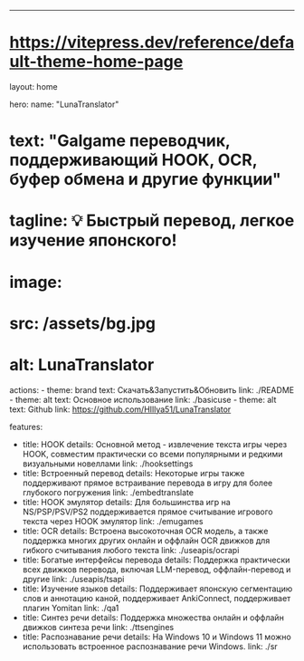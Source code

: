 ---
# https://vitepress.dev/reference/default-theme-home-page
layout: home

hero:
  name: "LunaTranslator"
  # text: "Galgame переводчик, поддерживающий HOOK, OCR, буфер обмена и другие функции"
  # tagline: 💡 Быстрый перевод, легкое изучение японского!
  # image:
  #   src: /assets/bg.jpg
  #   alt: LunaTranslator
  actions:
    - theme: brand
      text: Скачать&Запустить&Обновить
      link: ./README
    - theme: alt
      text: Основное использование
      link: ./basicuse
    - theme: alt
      text: Github
      link: https://github.com/HIllya51/LunaTranslator

features:
  - title: HOOK
    details: Основной метод - извлечение текста игры через HOOK, совместим практически со всеми популярными и редкими визуальными новеллами
    link: ./hooksettings
  - title: Встроенный перевод
    details: Некоторые игры также поддерживают прямое встраивание перевода в игру для более глубокого погружения
    link: ./embedtranslate
  - title: HOOK эмулятор
    details: Для большинства игр на NS/PSP/PSV/PS2 поддерживается прямое считывание игрового текста через HOOK эмулятор
    link: ./emugames
  - title: OCR
    details: Встроена высокоточная OCR модель, а также поддержка многих других онлайн и оффлайн OCR движков для гибкого считывания любого текста
    link: ./useapis/ocrapi
  - title: Богатые интерфейсы перевода
    details: Поддержка практически всех движков перевода, включая LLM-перевод, оффлайн-перевод и другие
    link: ./useapis/tsapi
  - title: Изучение языков
    details: Поддерживает японскую сегментацию слов и аннотацию каной, поддерживает AnkiConnect, поддерживает плагин Yomitan
    link: ./qa1
  - title: Синтез речи
    details: Поддержка множества онлайн и оффлайн движков синтеза речи
    link: ./ttsengines
  - title: Распознавание речи
    details: На Windows 10 и Windows 11 можно использовать встроенное распознавание речи Windows.
    link: ./sr

